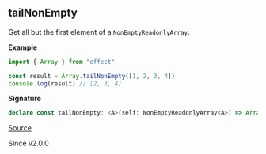 ## tailNonEmpty

Get all but the first element of a `NonEmptyReadonlyArray`.

**Example**

```ts
import { Array } from "effect"

const result = Array.tailNonEmpty([1, 2, 3, 4])
console.log(result) // [2, 3, 4]
```

**Signature**

```ts
declare const tailNonEmpty: <A>(self: NonEmptyReadonlyArray<A>) => Array<A>
```

[Source](https://github.com/Effect-TS/effect/tree/main/packages/effect/src/Array.ts#L753)

Since v2.0.0